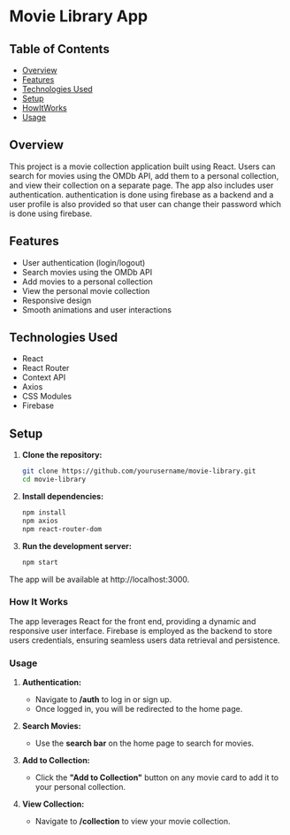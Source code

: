 # Movie Library App


## Table of Contents
- [Overview](#overview)
- [Features](#features)
- [Technologies Used](#technologies-used)
- [Setup](#setup)
- [HowItWorks](#How-It-Works)
- [Usage](#usage)

## Overview

This project is a movie collection application built using React. Users can search for movies using the OMDb API, add them to a personal collection, and view their collection on a separate page. The app also includes user authentication. authentication is done using firebase as a backend and a user profile is also provided so that user can change their password which is done using firebase.

## Features

- User authentication (login/logout)
- Search movies using the OMDb API
- Add movies to a personal collection
- View the personal movie collection
- Responsive design
- Smooth animations and user interactions


## Technologies Used

- React
- React Router
- Context API
- Axios
- CSS Modules
- Firebase

## Setup

1. **Clone the repository:**
   ```bash
   git clone https://github.com/yourusername/movie-library.git
   cd movie-library


2. **Install dependencies:**
   ```bash
   npm install
   npm axios
   npm react-router-dom


3. **Run the development server:**
   ```bash
   npm start
The app will be available at http://localhost:3000.


### How It Works

The app leverages React for the front end, providing a dynamic and responsive user interface. Firebase  is employed as the backend to store users credentials, ensuring seamless users data retrieval and persistence.


### Usage

1. **Authentication:**

      - Navigate to **/auth** to log in or sign up.
      - Once logged in, you will be redirected to the home page.

2. **Search Movies:**

      - Use the **search bar** on the home page to search for movies.

3. **Add to Collection:**

      - Click the **"Add to Collection"** button on any movie card to add it to your personal   collection.

4. **View Collection:**

      - Navigate to **/collection** to view your movie collection.


